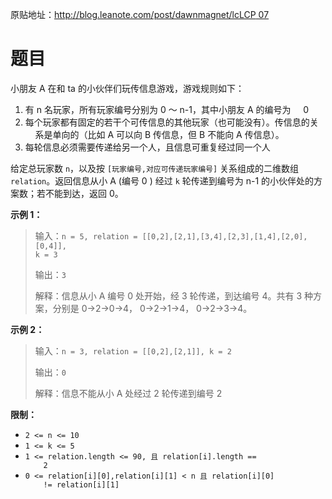 原贴地址：[http://blog.leanote.com/post/dawnmagnet/lcLCP 
07](http://blog.leanote.com/post/dawnmagnet/lc-lcp07)
# 题目
<p>小朋友 A 在和 ta 的小伙伴们玩传信息游戏，游戏规则如下：</p>
<ol>
    <li>有 n 名玩家，所有玩家编号分别为 0 ～ n-1，其中小朋友 A 的编号为 
    0</li>
    <li>每个玩家都有固定的若干个可传信息的其他玩家（也可能没有）。传信息的关
    系是单向的（比如 A 可以向 B 传信息，但 B 不能向 A 传信息）。</li>
    <li>每轮信息必须需要传递给另一个人，且信息可重复经过同一个人</li>
</ol>
<p>给定总玩家数 <code>n</code>，以及按 
<code>[玩家编号,对应可传递玩家编号]</code> 关系组成的二维数组 
<code>relation</code>。返回信息从小 A (编号 0 ) 经过 <code>k</code> 
轮传递到编号为 n-1 的小伙伴处的方案数；若不能到达，返回 0。</p>
<p><strong>示例 1：</strong></p>
<blockquote>
<p>输入：<code>n = 5, relation = [[0,2],[2,1],[3,4],[2,3],[1,4],[2,0],[0,4]], 
k = 3</code></p>
<p>输出：<code>3</code></p>
<p>解释：信息从小 A 编号 0 处开始，经 3 轮传递，到达编号 4。共有 3 
种方案，分别是 0-&gt;2-&gt;0-&gt;4， 0-&gt;2-&gt;1-&gt;4， 
0-&gt;2-&gt;3-&gt;4。</p>
</blockquote>
<p><strong>示例 2：</strong></p>
<blockquote>
<p>输入：<code>n = 3, relation = [[0,2],[2,1]], k = 2</code></p>
<p>输出：<code>0</code></p>
<p>解释：信息不能从小 A 处经过 2 轮传递到编号 2</p>
</blockquote>
<p><strong>限制：</strong></p>
<ul>
    <li><code>2 &lt;= n &lt;= 10</code></li>
    <li><code>1 &lt;= k &lt;= 5</code></li>
    <li><code>1 &lt;= relation.length &lt;= 90, 且 relation[i].length == 
    2</code></li>
    <li><code>0 &lt;= relation[i][0],relation[i][1] &lt; n 且 relation[i][0] 
    != relation[i][1]</code></li>
</ul>